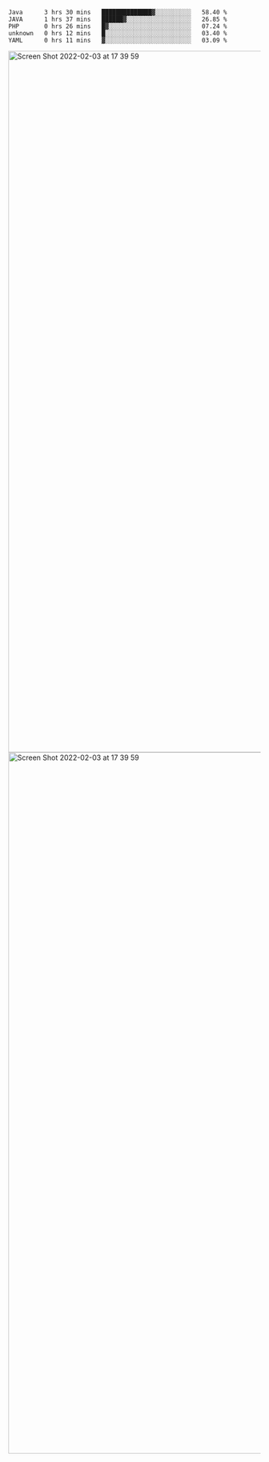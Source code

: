 <!--START_SECTION:waka-->

```text
Java      3 hrs 30 mins   ██████████████▓░░░░░░░░░░   58.40 %
JAVA      1 hrs 37 mins   ██████▓░░░░░░░░░░░░░░░░░░   26.85 %
PHP       0 hrs 26 mins   █▓░░░░░░░░░░░░░░░░░░░░░░░   07.24 %
unknown   0 hrs 12 mins   █░░░░░░░░░░░░░░░░░░░░░░░░   03.40 %
YAML      0 hrs 11 mins   ▓░░░░░░░░░░░░░░░░░░░░░░░░   03.09 %
```

<!--END_SECTION:waka-->

<img width="1400" alt="Screen Shot 2022-02-03 at 17 39 59" src="https://user-images.githubusercontent.com/45716542/152387304-f2b60485-53a6-4f4b-a818-5cefb1b0c0ae.png">
<img width="1400" alt="Screen Shot 2022-02-03 at 17 39 59" src="https://user-images.githubusercontent.com/45716542/152387273-ea5cdf21-2a45-44da-8bef-00c1763b1d42.png">
